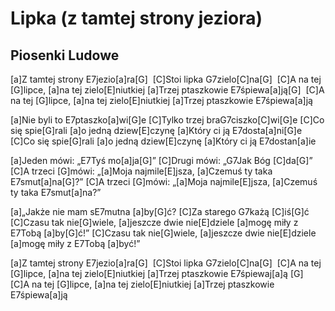 # Lipka (z tamtej strony jeziora)
## Piosenki Ludowe


[a]Z tamtej strony E7jezio[a]ra[G] 
[C]Stoi lipka G7zielo[C]na[G] 
[C]A na tej [G]lipce, [a]na tej zielo[E]niutkiej
[a]Trzej ptaszkowie E7śpiewa[a]ją[G] 
[C]A na tej [G]lipce, [a]na tej zielo[E]niutkiej
[a]Trzej ptaszkowie E7śpiewa[a]ją

[a]Nie byli to E7ptaszko[a]wi[G]e
[C]Tylko trzej braG7ciszko[C]wi[G]e
[C]Co się spie[G]rali [a]o jedną dziew[E]czynę
[a]Który ci ją E7dosta[a]ni[G]e
[C]Co się spie[G]rali [a]o jedną dziew[E]czynę
[a]Który ci ją E7dostan[a]ie

[a]Jeden mówi: „E7Tyś mo[a]ja[G]”
[C]Drugi mówi: „G7Jak Bóg [C]da[G]”
[C]A trzeci [G]mówi: „[a]Moja najmile[E]jsza,
[a]Czemuś ty taka E7smut[a]na[G]?”
[C]A trzeci [G]mówi: „[a]Moja najmile[E]jsza,
[a]Czemuś ty taka E7smut[a]na?”

[a]„Jakże nie mam sE7mutna [a]by[G]ć?
[C]Za starego G7każą [C]iś[G]ć
[C]Czasu tak nie[G]wiele, [a]jeszcze dwie nie[E]dziele
[a]mogę miły z E7Tobą [a]by[G]ć!”
[C]Czasu tak nie[G]wiele, [a]jeszcze dwie nie[E]dziele
[a]mogę miły z E7Tobą [a]być!”

[a]Z tamtej strony E7jezio[a]ra[G] 
[C]Stoi lipka G7zielo[C]na[G] 
[C]A na tej [G]lipce, [a]na tej zielo[E]niutkiej
[a]Trzej ptaszkowie E7śpiewaj[a]ą [G] 
[C]A na tej [G]lipce, [a]na tej zielo[E]niutkiej
[a]Trzej ptaszkowie E7śpiewa[a]ją

